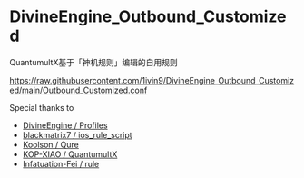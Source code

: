 # DivineEngine_Outbound_Customized
QuantumultX基于「神机规则」编辑的自用规则

https://raw.githubusercontent.com/1ivin9/DivineEngine_Outbound_Customized/main/Outbound_Customized.conf

Special thanks to
- [DivineEngine / Profiles](https://github.com/DivineEngine/Profiles/tree/master)
- [blackmatrix7 / ios_rule_script](https://github.com/blackmatrix7/ios_rule_script)
- [Koolson / Qure](https://github.com/Koolson/Qure)
- [KOP-XIAO / QuantumultX](https://github.com/KOP-XIAO/QuantumultX)
- [Infatuation-Fei / rule](https://github.com/Infatuation-Fei/rule)
